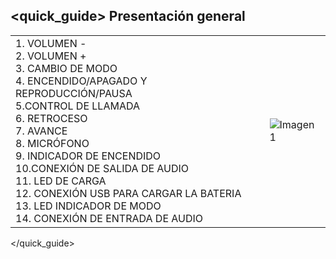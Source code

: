 ## <quick_guide> Presentación general

|  |  |
|:-------|:-------|
|1.	VOLUMEN - <br>2. VOLUMEN + <br> 3. CAMBIO DE MODO <br> 4.  ENCENDIDO/APAGADO Y REPRODUCCIÓN/PAUSA <br> 5.CONTROL DE LLAMADA <br> 6.	RETROCESO <br> 7.	AVANCE <br> 8. MICRÓFONO  <br> 9. INDICADOR DE ENCENDIDO <br> 10.CONEXIÓN DE SALIDA DE AUDIO <br> 11. LED DE CARGA <br> 12. CONEXIÓN USB PARA CARGAR LA BATERIA <br> 13. LED INDICADOR DE MODO <br> 14.	CONEXIÓN DE ENTRADA DE AUDIO <br> |![Imagen1](http://static.energysistem.com/images/manuals/42448/55154650cb18f.jpg)|
</quick_guide>
